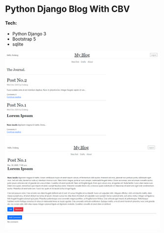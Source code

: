 # Python Django Blog With CBV

#### Tech:
- Python Django 3
- Bootstrap 5
- sqlite

![image-20201215100433200](./post_list.jpg)   
![image-20201215100433200](./psot_detail.jpg)   
